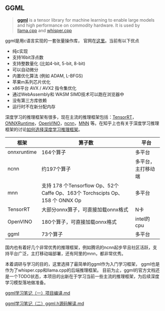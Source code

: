 ## GGML

> [**ggml**](https://github.com/ggerganov/ggml) is a tensor library for machine learning to enable large models and high performance on commodity hardware. It is used by [llama.cpp](https://github.com/ggerganov/llama.cpp) and [whisper.cpp](https://github.com/ggerganov/whisper.cpp)

ggml是用c语言实现的一套张量操作库， 官网在[这里](https://ggml.ai)。当前有以下优点

- 纯c实现
- 支持16bit浮点数
- 支持整数量化 (比如4-bit, 5-bit, 8-bit)
- 可以自动微分
- 内置优化算法 (例如 ADAM, L-BFGS)
- 苹果m系列芯片优化
- x86平台 AVX / AVX2 指令集优化
- 通过WebAssembly和 WASM SIMD技术可以跑在浏览器中
- 没有第三方库依赖
- 运行时不在新分配内存



深度学习的推理框架有很多，现在主流的推理框架包括：[TensorRT](https://developer.nvidia.com/tensorrt)，[ONNXRuntime](https://onnxruntime.ai/)，[OpenVINO](https://link.zhihu.com/?target=https%3A//www.intel.com/content/www/us/en/developer/tools/openvino-toolkit/overview.html)，[ncnn](https://link.zhihu.com/?target=https%3A//github.com/Tencent/ncnn)，[MNN](https://link.zhihu.com/?target=https%3A//github.com/alibaba/MNN) 等。在知乎上也有关于深度学习推理框架的讨论[如何选择深度学习推理框架](https://www.zhihu.com/question/346965029)。

| 框架          | 算子数                                                                  | 平台        |
|-------------|----------------------------------------------------------------------|-----------|
| onnxruntime | 164个算子                                                               | 多平台       |
| ncnn        | 约197个算子                                                              | 多平台，主打移动端 |
| mnn         | 支持 178 个Tensorflow Op、52个 Caffe Op、163个 Torchscipts Op、158 个 ONNX Op | 多平台       |
| TensorRT    | 大部分onnx算子，可直接加载onnx格式                                                | N卡        |
| OpenVINO    | 180个算子，可直接加载onnx格式                                                   | intel的cpu |
| ggml        | 73个算子                                                                | 多平台       |


国内也有着好几个非常优秀的推理框架，例如腾讯的ncnn起步早且社区活跃，支持平台广泛，主打移动端部署，还有阿里的mnn，都非常优秀。

本着调研与学习的目的，这里选择了最简单的ggml作为入门学习框架， ggml也是作为了whisper.cpp和llama.cpp的后端推理框架。
目前为止，ggml的官方文档还是一个TODO状态，本项目的出新在于学习当前一些主流的推理框架，为后续深度学习模型落地做准备。





[ggml学习笔记（一）项目编译.md](notes/ggml学习笔记（一）项目编译.md)

[ggml学习笔记（二）ggml.h源码解读.md](notes/ggml学习笔记（二）ggml.h源码解读.md)
